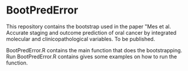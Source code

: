 # BootPredError

This repository contains the bootstrap used in the paper "Mes et al. Accurate staging and outcome prediction of oral cancer by integrated molecular and clinicopathological variables. To be published.

BootPredError.R contains the main function that does the bootstrapping.
Run BootPredError.R contains gives some examples on how to run the function.

